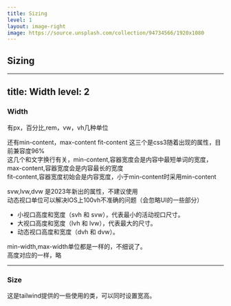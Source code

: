 ```yaml
---
title: Sizing
level: 1
layout: image-right
image: https://source.unsplash.com/collection/94734566/1920x1080
---
```


## Sizing

---
title: Width
level: 2
---
### Width

有px，百分比,rem，vw，vh几种单位

还有min-content，max-content fit-content
这三个是css3随着出现的属性，目前兼容度96%  
这几个和文字换行有关，min-content,容器宽度会是内容中最短单词的宽度，  
max-content,容器宽度会是内容最长的宽度  
fit-content,容器宽度初始会是内容宽度，小于min-content时采用min-content

<CanIUseCssProperty cssProperty="width_min-content" />

svw,lvw,dvw 是2023年新出的属性，不建议使用  
动态视口单位可以解决IOS上100vh不准确的问题（会忽略UI的一些部分）

- 小视口高度和宽度（svh 和 svw），代表最小的活动视口尺寸。
- 大视口高度和宽度（lvh 和 lvw），代表最大的尺寸。
- 动态视口高度和宽度（dvh 和 dvw）。

min-width,max-width单位都是一样的，不细说了。  
高度对应的一样，略

---

### Size

这是tailwind提供的一些使用的类，可以同时设置宽高。
